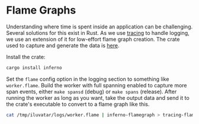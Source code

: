 # Flame Graphs

Understanding where time is spent inside an application can be challenging.
Several solutions for this exist in Rust.
As we use [tracing](https://docs.rs/tracing/latest/tracing/) to handle logging, we use an extension of it for low-effort flame graph creation.
The crate used to capture and generate the data is [here](https://docs.rs/tracing-flame/latest/tracing_flame/index.html).

Install the crate:

```bash
cargo install inferno
```

Set the `flame` config option in the logging section to something like `worker.flame`.
Build the worker with full spanning enabled to capture more span events, either `make spansd` (debug) or `make spans` (release).
After running the worker as long as you want, take the output data and send it to the crate's executable to convert to a flame graph like this.

```bash
cat /tmp/iluvatar/logs/worker.flame | inferno-flamegraph > tracing-flamegraph.svg
```
